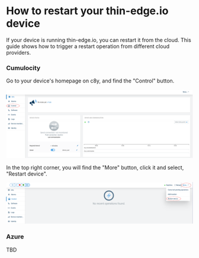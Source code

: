 # How to restart your thin-edge.io device

If your device is running thin-edge.io, you can restart it from the cloud. This guide shows how to trigger a restart operation from different cloud providers.

### Cumulocity

Go to your device's homepage on c8y, and find the "Control" button. 

![Control button](../../images/control-button-red-highlight.png)

 In the top right corner, you will find the "More" button, click it and select, "Restart device".

![Restart device button](../../images/restart-button-red-highlight.png)


### Azure 

TBD
